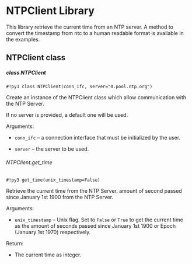# NTPClient Library

This library retrieve the current time from an NTP server.
A method to convert the timestamp from ntc to a human readable format is available in the examples.

## NTPClient class

##### class NTPClient

```#!py3 class NTPClient(conn_ifc, server="0.pool.ntp.org")```

Create an instance of the NTPClient class which allow communication with the NTP Server.

If no server is provided, a default one will be used.


Arguments:
    
* `conn_ifc` – a connection interface that must be initialized by the user.


* `server` – the server to be used.


###### NTPClient.get_time

```#!py3 get_time(unix_timestamp=False)```

Retrieve the current time from the NTP Server. amount of second passed since January 1st 1900 from the NTP Server.

Arguments:

* `unix_timestamp` – Unix flag. Set to `False` or `True` to get the current time as the amount of seconds passed since January 1st 1900 or Epoch (January 1st 1970) respectively. 

Return:

* The current time as integer.
<!--stackedit_data:
eyJoaXN0b3J5IjpbMTM0MTMyODQ0MywtMTg2NzQwNzMwMV19
-->
